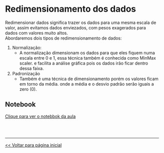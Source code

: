 # Redimensionamento dos dados
Redimensionar dados significa trazer os dados para uma mesma escala de valor, assim evitamos dados enviezados, com
pesos exagerados para dados com valores muito altos.<br>
Abordaremos dois tipos de redimensionamento de dados:

   1. Normalização:
      * A normalização dimensionam os dados para que eles fiquem numa escala entre 0 e 1, essa técnica também é conhecida como MinMax scaler. e facilita a análise gráfica pois os dados irão ficar dentro dessa faixa.<br>
   3. Padronização
      * Também é uma técnica de dimensionamento porém os valores ficam em torno da média. onde a média e o desvio padrão serão iguais a zero (0).

## Notebook
[Clique para ver o notebbok da aula](https://github.com/dev-daniel-amorim/AD-Norm_Padron/blob/main/Normaliza%C3%A7%C3%A3o%20e%20padroniza%C3%A7%C3%A3o.ipynb)
 
<br>
<br>
<hr>

[<< Voltar para página inicial](https://github.com/dev-daniel-amorim)

